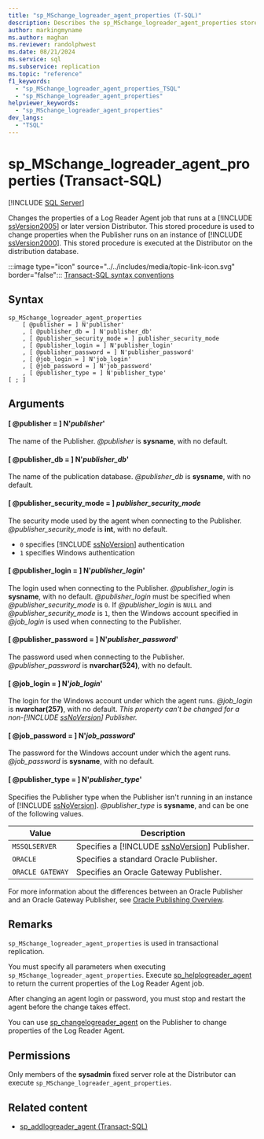 ```yaml
---
title: "sp_MSchange_logreader_agent_properties (T-SQL)"
description: Describes the sp_MSchange_logreader_agent_properties stored procedure used to change the properties of the Log Reader Agent for a SQL Server Replication topology.
author: markingmyname
ms.author: maghan
ms.reviewer: randolphwest
ms.date: 08/21/2024
ms.service: sql
ms.subservice: replication
ms.topic: "reference"
f1_keywords:
  - "sp_MSchange_logreader_agent_properties_TSQL"
  - "sp_MSchange_logreader_agent_properties"
helpviewer_keywords:
  - "sp_MSchange_logreader_agent_properties"
dev_langs:
  - "TSQL"
---
```

# sp_MSchange_logreader_agent_properties (Transact-SQL)

[!INCLUDE [SQL Server](../../includes/applies-to-version/sqlserver.md)]

Changes the properties of a Log Reader Agent job that runs at a [!INCLUDE [ssVersion2005](../../includes/ssversion2005-md.md)] or later version Distributor. This stored procedure is used to change properties when the Publisher runs on an instance of [!INCLUDE [ssVersion2000](../../includes/ssversion2000-md.md)]. This stored procedure is executed at the Distributor on the distribution database.

:::image type="icon" source="../../includes/media/topic-link-icon.svg" border="false"::: [Transact-SQL syntax conventions](../../t-sql/language-elements/transact-sql-syntax-conventions-transact-sql.md)

## Syntax

```syntaxsql
sp_MSchange_logreader_agent_properties
    [ @publisher = ] N'publisher'
    , [ @publisher_db = ] N'publisher_db'
    , [ @publisher_security_mode = ] publisher_security_mode
    , [ @publisher_login = ] N'publisher_login'
    , [ @publisher_password = ] N'publisher_password'
    , [ @job_login = ] N'job_login'
    , [ @job_password = ] N'job_password'
    , [ @publisher_type = ] N'publisher_type'
[ ; ]
```

## Arguments

#### [ @publisher = ] N'*publisher*'

The name of the Publisher. *@publisher* is **sysname**, with no default.

#### [ @publisher_db = ] N'*publisher_db*'

The name of the publication database. *@publisher_db* is **sysname**, with no default.

#### [ @publisher_security_mode = ] *publisher_security_mode*

The security mode used by the agent when connecting to the Publisher. *@publisher_security_mode* is **int**, with no default.

- `0` specifies [!INCLUDE [ssNoVersion](../../includes/ssnoversion-md.md)] authentication
- `1` specifies Windows authentication

#### [ @publisher_login = ] N'*publisher_login*'

The login used when connecting to the Publisher. *@publisher_login* is **sysname**, with no default. *@publisher_login* must be specified when *@publisher_security_mode* is `0`. If *@publisher_login* is `NULL` and *@publisher_security_mode* is `1`, then the Windows account specified in *@job_login* is used when connecting to the Publisher.

#### [ @publisher_password = ] N'*publisher_password*'

The password used when connecting to the Publisher. *@publisher_password* is **nvarchar(524)**, with no default.

#### [ @job_login = ] N'*job_login*'

The login for the Windows account under which the agent runs. *@job_login* is **nvarchar(257)**, with no default. *This property can't be changed for a non-[!INCLUDE [ssNoVersion](../../includes/ssnoversion-md.md)] Publisher.*

#### [ @job_password = ] N'*job_password*'

The password for the Windows account under which the agent runs. *@job_password* is **sysname**, with no default.

#### [ @publisher_type = ] N'*publisher_type*'

Specifies the Publisher type when the Publisher isn't running in an instance of [!INCLUDE [ssNoVersion](../../includes/ssnoversion-md.md)]. *@publisher_type* is **sysname**, and can be one of the following values.

| Value | Description |
| --- | --- |
| `MSSQLSERVER` | Specifies a [!INCLUDE [ssNoVersion](../../includes/ssnoversion-md.md)] Publisher. |
| `ORACLE` | Specifies a standard Oracle Publisher. |
| `ORACLE GATEWAY` | Specifies an Oracle Gateway Publisher. |

For more information about the differences between an Oracle Publisher and an Oracle Gateway Publisher, see [Oracle Publishing Overview](../replication/non-sql/oracle-publishing-overview.md).

## Remarks

`sp_MSchange_logreader_agent_properties` is used in transactional replication.

You must specify all parameters when executing `sp_MSchange_logreader_agent_properties`. Execute [sp_helplogreader_agent](sp-helplogreader-agent-transact-sql.md) to return the current properties of the Log Reader Agent job.

After changing an agent login or password, you must stop and restart the agent before the change takes effect.

You can use [sp_changelogreader_agent](sp-changelogreader-agent-transact-sql.md) on the Publisher to change properties of the Log Reader Agent.

## Permissions

Only members of the **sysadmin** fixed server role at the Distributor can execute `sp_MSchange_logreader_agent_properties`.

## Related content

- [sp_addlogreader_agent (Transact-SQL)](sp-addlogreader-agent-transact-sql.md)
